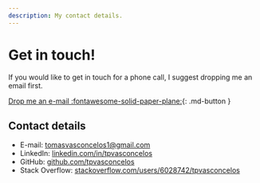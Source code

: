 ```yaml
---
description: My contact details.
---
```


# Get in touch!

If you would like to get in touch for a phone call, I suggest dropping me an email first.


[Drop me an e-mail :fontawesome-solid-paper-plane:](mailto:tomasvasconcelos1@gmail.com){: .md-button }


## Contact details

[comment]: <> ([:fontawesome-brands-stack-overflow:]&#40;&#41;)
  
- E-mail: [tomasvasconcelos1@gmail.com](mailto:tomasvasconcelos1@gmail.com)
- LinkedIn: [linkedin.com/in/tpvasconcelos](https://www.linkedin.com/in/tpvasconcelos/)
- GitHub: [github.com/tpvasconcelos](https://github.com/tpvasconcelos)
- Stack Overflow: [stackoverflow.com/users/6028742/tpvasconcelos](https://stackoverflow.com/users/6028742/tpvasconcelos)